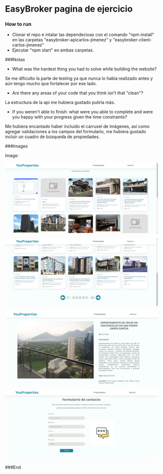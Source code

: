 # EasyBroker pagina de ejercicio
### How to run

- Clonar el repo e intalar las dependecioas con el comando "npm install" en las carpetas "easybroker-apicarlos-jimenez" y "easybroker-client-carlos-jimenez"
- Ejecutar "npm start" en ambas carpetas.



###Notas

- What was the hardest thing you had to solve while building the website?

Se me dificulto la parte de testing ya que nunca lo había realizado antes y aún tengo mucho que fortalecer por ese lado.

- Are there any areas of your code that you think isn't that "clean"?

La estructura de la api me hubiera gustado pulirla más.

- If you weren't able to finish: what were you able to complete and were you happy with
your progress given the time constraints?

Me hubiera encantado haber incluido el carrusel de imágenes, así como agregar validaciones a los campos del formulario, me hubiera gustado incluir un cuadro de búsqueda de propiedades.



###Images

Image:

![](/Proyect-Img//vista1.png)



![](/Proyect-Img//vista2.png)



![](/Proyect-Img//vista3.png)



![](/Proyect-Img//vista4.png)

###End